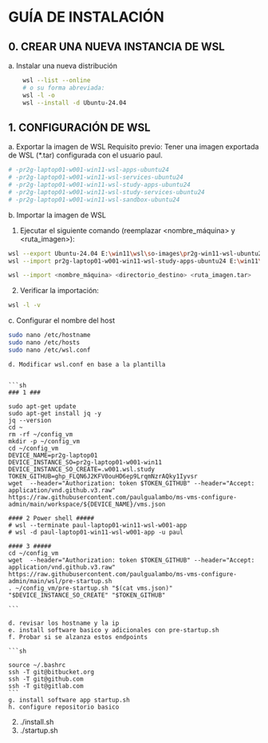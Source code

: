 # GUÍA DE INSTALACIÓN

## 0. CREAR UNA NUEVA INSTANCIA DE WSL

a. Instalar una nueva distribución
```sh
    wsl --list --online
    # o su forma abreviada:
    wsl -l -o
    wsl --install -d Ubuntu-24.04
```

## 1. CONFIGURACIÓN DE WSL

a. Exportar la imagen de WSL
Requisito previo: Tener una imagen exportada de WSL (\*.tar) configurada con el usuario paul.

```sh
# -pr2g-laptop01-w001-win11-wsl-apps-ubuntu24
# -pr2g-laptop01-w001-win11-wsl-services-ubuntu24
# -pr2g-laptop01-w001-win11-wsl-study-apps-ubuntu24
# -pr2g-laptop01-w001-win11-wsl-study-services-ubuntu24
# -pr2g-laptop01-w001-win11-wsl-sandbox-ubuntu24
```


b. Importar la imagen de WSL

1. Ejecutar el siguiente comando (reemplazar <nombre_máquina> y <ruta_imagen>):

```sh
wsl --export Ubuntu-24.04 E:\win11\wsl\so-images\pr2g-win11-wsl-ubuntu24-image.tar
wsl --import pr2g-laptop01-w001-win11-wsl-study-apps-ubuntu24 E:\win11\wsl\so-instances\pr2g-laptop01-w001-win11-wsl-study-apps-ubuntu24 E:\win11\wsl\so-images\pr2g-win11-wsl-ubuntu24-image.tar

wsl --import <nombre_máquina> <directorio_destino> <ruta_imagen.tar>
```

2. Verificar la importación:

```sh
wsl -l -v
```

c. Configurar el nombre del host

```sh
sudo nano /etc/hostname 
sudo nano /etc/hosts
sudo nano /etc/wsl.conf
```

    d. Modificar wsl.conf en base a la plantilla
    

    ```sh
    ### 1 ###

    sudo apt-get update
    sudo apt-get install jq -y
    jq --version
    cd ~
    rm -rf ~/config_vm
    mkdir -p ~/config_vm
    cd ~/config_vm
    DEVICE_NAME=pr2g-laptop01
    DEVICE_INSTANCE_SO=pr2g-laptop01-w001-win11
    DEVICE_INSTANCE_SO_CREATE=.w001.wsl.study
    TOKEN_GITHUB=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
    wget  --header="Authorization: token $TOKEN_GITHUB" --header="Accept: application/vnd.github.v3.raw" https://raw.githubusercontent.com/paulgualambo/ms-vms-configure-admin/main/workspace/${DEVICE_NAME}/vms.json

    #### 2 Power shell #####
    # wsl --terminate paul-laptop01-win11-wsl-w001-app
    # wsl -d paul-laptop01-win11-wsl-w001-app -u paul

    #### 3 #####
    cd ~/config_vm
    wget  --header="Authorization: token $TOKEN_GITHUB" --header="Accept: application/vnd.github.v3.raw" https://raw.githubusercontent.com/paulgualambo/ms-vms-configure-admin/main/wsl/pre-startup.sh
    . ~/config_vm/pre-startup.sh "$(cat vms.json)" "$DEVICE_INSTANCE_SO_CREATE" "$TOKEN_GITHUB"

    ```

    d. revisar los hostname y la ip
    e. install software basico y adicionales con pre-startup.sh
    f. Probar si se alzanza estos endpoints

    ```sh

    source ~/.bashrc
    ssh -T git@bitbucket.org
    ssh -T git@github.com
    ssh -T git@gitlab.com
    ```
    g. install software app startup.sh
    h. configure repositorio basico

2. ./install.sh
3. ./startup.sh
